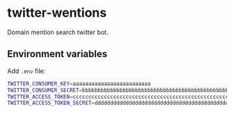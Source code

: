 # twitter-wentions

Domain mention search twitter bot.

## Environment variables

Add `.env` file:

```sh
TWITTER_CONSUMER_KEY=aaaaaaaaaaaaaaaaaaaaaaaaa
TWITTER_CONSUMER_SECRET=bbbbbbbbbbbbbbbbbbbbbbbbbbbbbbbbbbbbbbbbbbbbbbbbbb
TWITTER_ACCESS_TOKEN=cccccccccccccccccccccccccccccccccccccccccccccccccc
TWITTER_ACCESS_TOKEN_SECRET=ddddddddddddddddddddddddddddddddddddddddddddd
```
